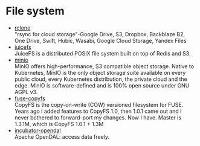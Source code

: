 # File system

- [rclone](https://github.com/rclone/rclone)<br/>
  "rsync for cloud storage"-Google Drive, S3, Dropbox, Backblaze B2, One Drive, Swift, Hubic, Wasabi, Google Cloud
  Storage, Yandex Files
- [juicefs](https://github.com/juicedata/juicefs)<br/>
  JuiceFS is a distributed POSIX file system built on top of Redis and S3.
- [minio](https://min.io/)
  <br/>MinIO offers high-performance, S3 compatible object storage. Native to
  Kubernetes, MinIO is the only object storage suite available on every public
  cloud, every Kubernetes distribution, the private cloud and the edge. MinIO
  is software-defined and is 100% open source under GNU AGPL v3.
- [fuse-copyfs](https://github.com/cognusion/fuse-copyfs)
  <br/>CopyFS is the copy-on-write (COW) versioned filesystem for FUSE. Years ago I added features to CopyFS 1.0, then
  1.0.1 came out and I never bothered to forward-port my changes. Now I have. Master is 1.3.1M, which is CopyFS 1.0.1 +
  1.3M
- [incubator-opendal](https://github.com/apache/incubator-opendal)
  <br/>Apache OpenDAL: access data freely.
